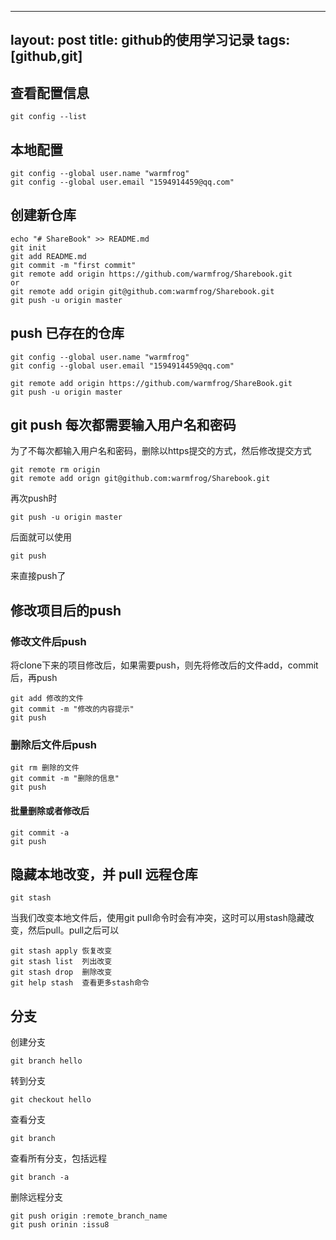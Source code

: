 
---
layout: post
title: github的使用学习记录 
tags: [github,git]
---

## 查看配置信息

    git config --list

## 本地配置

    git config --global user.name "warmfrog"
    git config --global user.email "1594914459@qq.com"

## 创建新仓库

    echo "# ShareBook" >> README.md
    git init
    git add README.md
    git commit -m "first commit"
    git remote add origin https://github.com/warmfrog/Sharebook.git
    or
    git remote add origin git@github.com:warmfrog/Sharebook.git
    git push -u origin master

## push 已存在的仓库

    git config --global user.name "warmfrog"
    git config --global user.email "1594914459@qq.com"

    git remote add origin https://github.com/warmfrog/ShareBook.git
    git push -u origin master

## git push 每次都需要输入用户名和密码

为了不每次都输入用户名和密码，删除以https提交的方式，然后修改提交方式

    git remote rm origin
    git remote add orign git@github.com:warmfrog/Sharebook.git

再次push时

    git push -u origin master

后面就可以使用

    git push

来直接push了

## 修改项目后的push



### 修改文件后push

将clone下来的项目修改后，如果需要push，则先将修改后的文件add，commit后，再push

    git add 修改的文件
    git commit -m "修改的内容提示"
    git push

### 删除后文件后push

    git rm 删除的文件
    git commit -m "删除的信息"
    git push

#### 批量删除或者修改后

    git commit -a
    git push

## 隐藏本地改变，并 pull 远程仓库

    git stash

当我们改变本地文件后，使用git pull命令时会有冲突，这时可以用stash隐藏改变，然后pull。pull之后可以

    git stash apply 恢复改变
    git stash list  列出改变
    git stash drop  删除改变
    git help stash  查看更多stash命令

## 分支

创建分支

    git branch hello

转到分支

    git checkout hello

查看分支

    git branch

查看所有分支，包括远程

    git branch -a

删除远程分支

    git push origin :remote_branch_name
    git push orinin :issu8